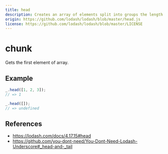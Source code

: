 ```yaml
---
title: head
description: Creates an array of elements split into groups the length of size.
origin: https://github.com/lodash/lodash/blob/master/head.js
license: https://github.com/lodash/lodash/blob/master/LICENSE
---
```


# chunk

Gets the first element of array.

## Example

```js
_.head([1, 2, 3]);
// => 1

_.head([]);
// => undefined
```

## References

- https://lodash.com/docs/4.17.15#head
- https://github.com/you-dont-need/You-Dont-Need-Lodash-Underscore#_head-and-_tail
